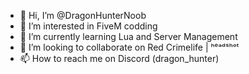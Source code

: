- 👋 Hi, I’m @DragonHunterNoob
- 👀 I’m interested in FiveM codding
- 🌱 I’m currently learning Lua and Server Management
- 💞️ I’m looking to collaborate on Red Crimelife | ʰᵉᵃᵈˢʰᵒᵗ
- 📫 How to reach me on Discord (dragon_hunter)

<!---
DragonHunterNoob/DragonHunterNoob is a ✨ special ✨ repository because its `README.md` (this file) appears on your GitHub profile.
You can click the Preview link to take a look at your changes.
--->
